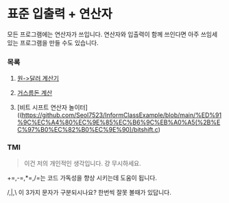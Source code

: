 # 표준 입출력 + 연산자

모든 프로그램에는 연산자가 쓰입니다. 연산자와 입출력이 함께 쓰인다면 아주 쓰임세 있는 프로그램을 만들 수도 있습니다.

### 목록

1. [원->달러 계산기](https://github.com/Seol7523/InformClassExample/blob/main/%ED%91%9C%EC%A4%80%EC%9E%85%EC%B6%9C%EB%A0%A5(%2B%EC%97%B0%EC%82%B0%EC%9E%90)/WonToDollar.c)

2. [거스름돈 계산](https://github.com/Seol7523/InformClassExample/blob/main/%ED%91%9C%EC%A4%80%EC%9E%85%EC%B6%9C%EB%A0%A5(%2B%EC%97%B0%EC%82%B0%EC%9E%90)/MoneyChange.c)

3. [비트 시프트 연산자 놀이터]((https://github.com/Seol7523/InformClassExample/blob/main/%ED%91%9C%EC%A4%80%EC%9E%85%EC%B6%9C%EB%A0%A5(%2B%EC%97%B0%EC%82%B0%EC%9E%90)/bitshift.c)

### TMI

> 이건 저의 개인적인 생각입니다. 걍 무시하세요.

+=,-=,*=,/=는 코드 가독성을 향상 시키는데 도움이 됩니다.

/,|,\ 이 3가지 문자가 구분되시나요? 한번씩 잘못 볼때가 있답니다.